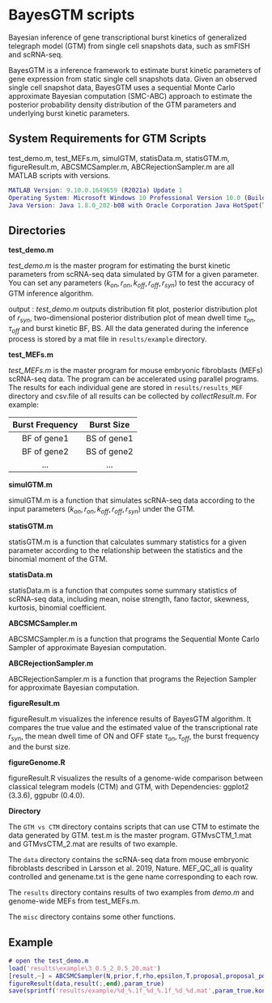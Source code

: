 # BayesGTM scripts

Bayesian inference of gene transcriptional burst kinetics of generalized telegraph model (GTM) from single cell snapshots data, such as smFISH and scRNA-seq.

BayesGTM is a  inference framework to estimate burst kinetic parameters of gene expression from static single cell snapshots data. Given an observed single cell snapshot data, BayesGTM uses a sequential Monte Carlo approximate Bayesian computation (SMC-ABC) approach to estimate the posterior probability density distribution of the GTM parameters and  underlying burst kinetic parameters.

## System Requirements for GTM Scripts

test_demo.m, test_MEFs.m, simulGTM, statisData.m, statisGTM.m, figureResult.m, ABCSMCSampler.m, ABCRejectionSampler.m are all MATLAB scripts with versions.

```matlab
MATLAB Version: 9.10.0.1649659 (R2021a) Update 1
Operating System: Microsoft Windows 10 Professional Version 10.0 (Build 19044)
Java Version: Java 1.8.0_202-b08 with Oracle Corporation Java HotSpot(TM) 64-Bit Server VM mixed mode
```

## Directories

**test_demo.m**

*test_demo.m* is the master program for estimating the burst kinetic parameters from scRNA-seq data simulated by GTM for a given parameter. You can set any parameters ($k_{on}, r_{on}, k_{off}, r_{off}, r_{syn}$) to test the accuracy of GTM inference algorithm.

output : *test_demo.m* outputs distribution fit plot, posterior distribution plot of $r_{syn}$, two-dimensional posterior distribution plot of mean dwell time $\tau_{on}, \tau_{off}$ and burst kinetic BF, BS. All the data generated during the inference process is stored by a mat file in `results/example` directory.

**test_MEFs.m**

*test_MEFs.m* is the master program for mouse embryonic fibroblasts (MEFs) scRNA-seq data. The program can be accelerated using parallel programs. The results for each individual gene are stored in `results/results_MEF` directory and csv.file of all results can be collected by *collectResult.m*. For example:

| Burst Frequency | Burst Size  |
| :-------------: | :---------: |
|   BF of gene1   | BS of gene1 |
|   BF of gene2   | BS of gene2 |
|       ...       |     ...     |

**simulGTM.m**

simulGTM.m is a function that simulates scRNA-seq data according to the input parameters ($k_{on}, r_{on}, k_{off}, r_{off}, r_{syn}$) under the GTM.

**statisGTM.m**

statisGTM.m is a function that calculates summary statistics for a given parameter according to the relationship between the statistics and the binomial moment of the GTM.

**statisData.m**

statisData.m is a function that computes some summary statistics of scRNA-seq data, including mean, noise strength, fano factor, skewness, kurtosis, binomial coefficient.

**ABCSMCSampler.m**

ABCSMCSampler.m is a function that programs the Sequential Monte Carlo Sampler of approximate Bayesian computation.

**ABCRejectionSampler.m**

ABCRejectionSampler.m is a function that programs the Rejection Sampler for approximate Bayesian computation.

**figureResult.m**

figureResult.m visualizes the inference results of BayesGTM algorithm. It compares the true value and the estimated value of the transcriptional rate $r_{syn}$, the mean dwell time of ON and OFF state $\tau_{on}, \tau_{off}$, the burst frequency and the burst size.

**figureGenome.R**

figureResult.R visualizes  the results of a genome-wide comparison between classical telegram models (CTM) and GTM, with Dependencies: ggplot2 (3.3.6), ggpubr (0.4.0).

**Directory**

The `GTM vs CTM` directory contains scripts that can use CTM to estimate the data generated by GTM. test.m is the master program. GTMvsCTM_1.mat and GTMvsCTM_2.mat are results of two example.

The `data` directory contains the scRNA-seq data from mouse embryonic fibroblasts described in Larsson  et al. 2019, Nature. MEF_QC_all is quality controlled and genename.txt is the gene name corresponding to each row.

The `results` directory contains results of two examples from *demo.m* and genome-wide MEFs from test_MEFs.m. 

The `misc` directory contains some other functions.

## Example

```matlab
# open the test_demo.m
load('results\example\3_0.5_2_0.5_20.mat')
[result,~] = ABCSMCSampler(N,prior,f,rho,epsilon,T,proposal,proposal_pdf,1);
figureResult(data,result(:,end),param_true)
save(sprintf('results/example/%d_%.1f_%d_%.1f_%d_%d.mat',param_true.kon,param_true.ron,param_true.koff,param_true.roff,param_true.mu))
```
